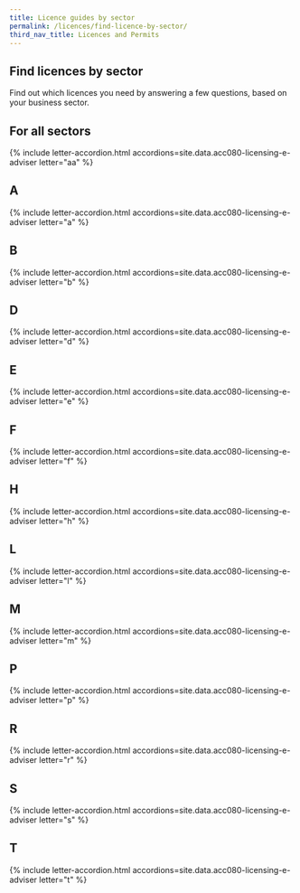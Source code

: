 ```yaml
---
title: Licence guides by sector
permalink: /licences/find-licence-by-sector/
third_nav_title: Licences and Permits
---
```


## Find licences by sector

Find out which licences you need by answering a few questions, based on your business sector.

## For all sectors

{% include letter-accordion.html accordions=site.data.acc080-licensing-e-adviser letter="aa" %}

## A

{% include letter-accordion.html accordions=site.data.acc080-licensing-e-adviser letter="a" %}

## B

{% include letter-accordion.html accordions=site.data.acc080-licensing-e-adviser letter="b" %}

## D

{% include letter-accordion.html accordions=site.data.acc080-licensing-e-adviser letter="d" %}

## E

{% include letter-accordion.html accordions=site.data.acc080-licensing-e-adviser letter="e" %}

## F

{% include letter-accordion.html accordions=site.data.acc080-licensing-e-adviser letter="f" %}

## H

{% include letter-accordion.html accordions=site.data.acc080-licensing-e-adviser letter="h" %}

## L

{% include letter-accordion.html accordions=site.data.acc080-licensing-e-adviser letter="l" %}

## M

{% include letter-accordion.html accordions=site.data.acc080-licensing-e-adviser letter="m" %}

## P

{% include letter-accordion.html accordions=site.data.acc080-licensing-e-adviser letter="p" %}

## R

{% include letter-accordion.html accordions=site.data.acc080-licensing-e-adviser letter="r" %}

## S

{% include letter-accordion.html accordions=site.data.acc080-licensing-e-adviser letter="s" %}

## T

{% include letter-accordion.html accordions=site.data.acc080-licensing-e-adviser letter="t" %}

<script src="/jquery/jquery.min.js"></script>
<script src="/jquery/bp-menu-new-tab.js"></script>
